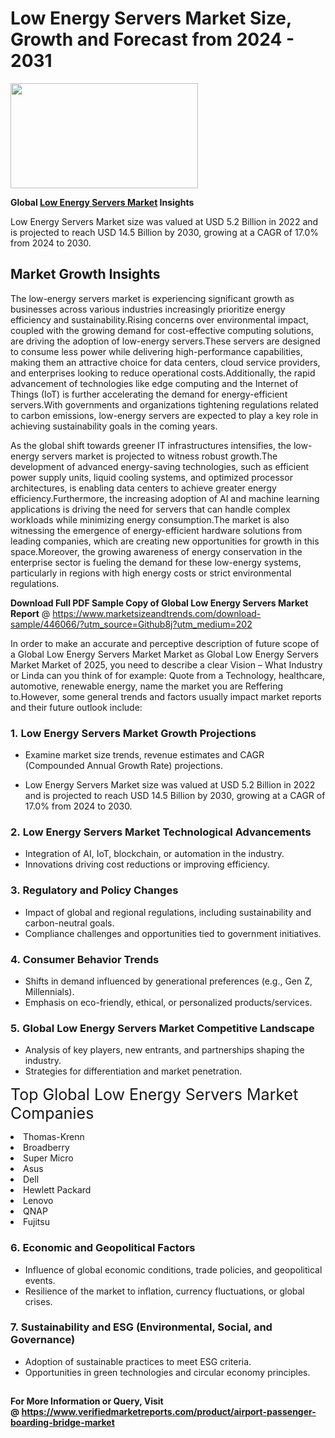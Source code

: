 <H1>Low Energy Servers Market Size, Growth and Forecast from 2024 - 2031</H1><img class="aligncenter size-medium wp-image-584254" src="https://thirdeyenews.in/wp-content/uploads/2024/09/Global-Market-Research-300x168.jpeg" alt="" width="300" height="168" /><p><strong>Global&nbsp;<a href="https://www.marketsizeandtrends.com/download-sample/446066/?utm_source=Github8j?utm_medium=202">Low Energy Servers Market</a> Insights</strong></p><p>Low Energy Servers Market size was valued at USD 5.2 Billion in 2022 and is projected to reach USD 14.5 Billion by 2030, growing at a CAGR of 17.0% from 2024 to 2030.</p><p><h2>Market Growth Insights</h2> <p>The low-energy servers market is experiencing significant growth as businesses across various industries increasingly prioritize energy efficiency and sustainability.Rising concerns over environmental impact, coupled with the growing demand for cost-effective computing solutions, are driving the adoption of low-energy servers.These servers are designed to consume less power while delivering high-performance capabilities, making them an attractive choice for data centers, cloud service providers, and enterprises looking to reduce operational costs.Additionally, the rapid advancement of technologies like edge computing and the Internet of Things (IoT) is further accelerating the demand for energy-efficient servers.With governments and organizations tightening regulations related to carbon emissions, low-energy servers are expected to play a key role in achieving sustainability goals in the coming years.</p> <p>As the global shift towards greener IT infrastructures intensifies, the low-energy servers market is projected to witness robust growth.The development of advanced energy-saving technologies, such as efficient power supply units, liquid cooling systems, and optimized processor architectures, is enabling data centers to achieve greater energy efficiency.Furthermore, the increasing adoption of AI and machine learning applications is driving the need for servers that can handle complex workloads while minimizing energy consumption.The market is also witnessing the emergence of energy-efficient hardware solutions from leading companies, which are creating new opportunities for growth in this space.Moreover, the growing awareness of energy conservation in the enterprise sector is fueling the demand for these low-energy systems, particularly in regions with high energy costs or strict environmental regulations.</p> <p><span class=""><strong>Download Full PDF Sample Copy of Global Low Energy Servers Market Report</strong> @ <a href="https://www.marketsizeandtrends.com/download-sample/446066/?utm_source=Github8j?utm_medium=202" target="_blank">https://www.marketsizeandtrends.com/download-sample/446066/?utm_source=Github8j?utm_medium=202</a></span></p><p>In order to make an accurate and perceptive description of future scope of a Global&nbsp;Low Energy Servers Market Market as Global&nbsp;Low Energy Servers Market Market of 2025, you need to describe a clear Vision &ndash; What Industry or Linda can you think of for example: Quote from a Technology, healthcare, automotive, renewable energy, name the market you are Reffering to.However, some general trends and factors usually impact market reports and their future outlook include:</p><h3>1.&nbsp;<strong>Low Energy Servers Market Growth Projections</strong></h3><ul><li>Examine market size trends, revenue estimates and CAGR (Compounded Annual Growth Rate) projections.</li><li><p>Low Energy Servers Market size was valued at USD 5.2 Billion in 2022 and is projected to reach USD 14.5 Billion by 2030, growing at a CAGR of 17.0% from 2024 to 2030.</p></li></ul><h3>2.&nbsp;<strong>Low Energy Servers Market Technological Advancements</strong></h3><ul><li>Integration of AI, IoT, blockchain, or automation in the industry.</li><li>Innovations driving cost reductions or improving efficiency.</li></ul><h3>3.&nbsp;<strong>Regulatory and Policy Changes</strong></h3><ul><li>Impact of global and regional regulations, including sustainability and carbon-neutral goals.</li><li>Compliance challenges and opportunities tied to government initiatives.</li></ul><h3>4.&nbsp;<strong>Consumer Behavior Trends</strong></h3><ul><li>Shifts in demand influenced by generational preferences (e.g., Gen Z, Millennials).</li><li>Emphasis on eco-friendly, ethical, or personalized products/services.</li></ul><h3>5.&nbsp;<strong>Global Low Energy Servers Market Competitive Landscape</strong></h3><ul><li>Analysis of key players, new entrants, and partnerships shaping the industry.</li><li>Strategies for differentiation and market penetration.</li></ul><p data-pm-slice="1 1 []"><span style="color: inherit; font-family: inherit; font-size: 25px;">Top Global Low Energy Servers Market Companies</span></p><div class="" data-test-id=""><p><li>Thomas-Krenn</li><li> Broadberry</li><li> Super Micro</li><li> Asus</li><li> Dell</li><li> Hewlett Packard</li><li> Lenovo</li><li> QNAP</li><li> Fujitsu</li></p></div><h3>6.&nbsp;<strong>Economic and Geopolitical Factors</strong></h3><ul><li>Influence of global economic conditions, trade policies, and geopolitical events.</li><li>Resilience of the market to inflation, currency fluctuations, or global crises.</li></ul><h3>7.&nbsp;<strong>Sustainability and ESG (Environmental, Social, and Governance)</strong></h3><ul><li>Adoption of sustainable practices to meet ESG criteria.</li><li>Opportunities in green technologies and circular economy principles.</li></ul><h2><strong style="font-size: 14px;">For More Information or Query, Visit @&nbsp;</strong><a style="background-color: #ffffff; font-size: 14px;" href="https://www.marketsizeandtrends.com/report/low-energy-servers-market/" target="_blank">https://www.verifiedmarketreports.com/product/airport-passenger-boarding-bridge-market</a></h2>